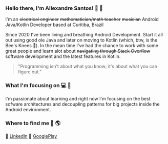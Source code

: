 ### Hello there, I'm Allexandre Santos! 👋 :metal:

I'm an <s>electrical engineer</s> <s>mathematician/math teacher</s> <s>musician</s> Android Java/Kotlin Developer based at Curitiba, Brazil

Since 2020 I've been living and breathing Android Development. Start it all out using good ole Java and later on moving to Kotlin (which, btw, is the Bee's Knees :honeybee:). In the mean time I've had the chance to work with some great people and learn alot about <s>navigating through Stack Overflow</s> software development and the latest features in Kotlin.

> "Programming isn't about what you know; it's about what you can figure out."

### What I'm focusing on :computer: :notebook:

I'm passionate about learning and right now I'm focusing on the best sofware architectures and decoupling patterns for big projects inside the Android environment.

### Where to find me :milky_way: :earth_americas:

:link: [LinkedIn](https://www.linkedin.com/in/allexandre-santos)
:link: [GooglePlay](https://play.google.com/store/apps/developer?id=Axis+Applications)


